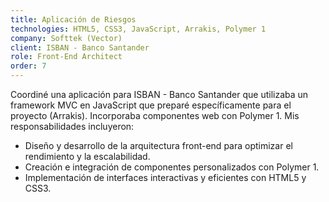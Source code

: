 ```yaml
---
title: Aplicación de Riesgos
technologies: HTML5, CSS3, JavaScript, Arrakis, Polymer 1
company: Softtek (Vector)
client: ISBAN - Banco Santander
role: Front-End Architect
order: 7
---
```


Coordiné una aplicación para ISBAN - Banco Santander que utilizaba un framework MVC en JavaScript que preparé específicamente para el proyecto (Arrakis). Incorporaba componentes web con Polymer 1. Mis responsabilidades incluyeron:

- Diseño y desarrollo de la arquitectura front-end para optimizar el rendimiento y la escalabilidad.
- Creación e integración de componentes personalizados con Polymer 1.
- Implementación de interfaces interactivas y eficientes con HTML5 y CSS3.
